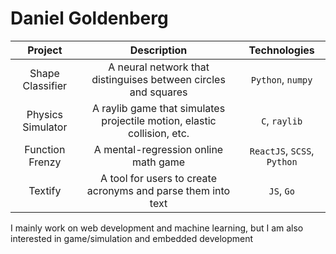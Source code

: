 # Daniel Goldenberg

| Project            | Description  | Technologies |
| :-----------:      | :----------: | :----------: |
| Shape Classifier   | A neural network that distinguises between circles and squares | `Python`, `numpy` |
| Physics Simulator  | A raylib game that simulates projectile motion, elastic collision, etc. | `C`, `raylib` |
| Function Frenzy    | A mental-regression online math game | `ReactJS`, `SCSS`, `Python` |
| Textify            | A tool for users to create acronyms and parse them into text | `JS`, `Go` |

I mainly work on web development and machine learning, but I am also interested in game/simulation and embedded development
